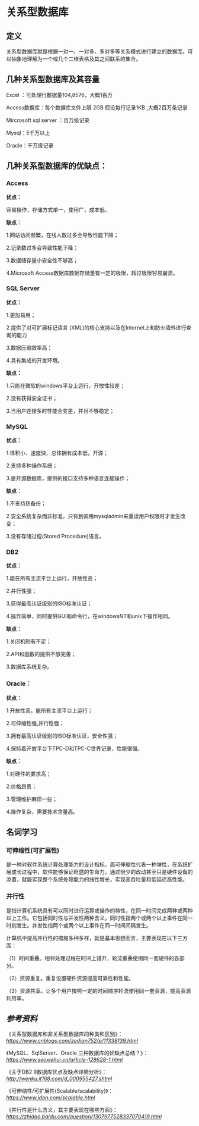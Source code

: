 # 关系型数据库

## 定义

关系型数据库就是根据一对一、一对多、多对多等关系模式进行建立的数据库。可以抽象地理解为一个或几个二维表格及其之间联系的集合。

## 几种关系型数据库及其容量

Excel ：可处理行数据量104,8576，大概1百万

Access数据库：每个数据库文件上限 2GB 假设每行记录1KB ,大概2百万条记录

Mircrosoft sql server ：百万级记录

Mysql：5千万以上

Oracle：千万级记录

## 几种关系型数据库的优缺点：

### Access

**优点：**

容易操作，存储方式单一，使用广，成本低。

**缺点：**

1.网站访问频繁，在线人数过多会导致性能下降；

2.记录数过多会导致性能下降；

3.数据储存量小安全性不够高；

4.Microsoft Access数据库数据存储量有一定的极限，超过极限容易崩溃。

### SQL Server

**优点：**

1.更加易用；

2.提供了对可扩展标记语言 (XML)的核心支持以及在Internet上和防火墙外进行查询的能力

3.数据压缩效率高；

4.具有集成的开发环境。

**缺点：**

1.只能在微软的windows平台上运行，开放性较差；

2.没有获得安全证书；

3.当用户连接多时性能会变差，并且不够稳定；

### MySQL

**优点：**

1.体积小、速度快、总体拥有成本低，开源；

2.支持多种操作系统；

3.是开源数据库，提供的接口支持多种语言连接操作；


**缺点：**

1.不支持热备份；

2.安全系统复杂而非标准，只有到调用mysqladmin来重读用户权限时才发生改变；

3.没有存储过程(Stored Procedure)语言。

### DB2

**优点：**

1.能在所有主流平台上运行，开放性高；

2.并行性强；

3.获得最高认证级别的ISO标准认证；

4.操作简单，同时提供GUI和命令行，在windowsNT和unix下操作相同。

**缺点：**

1.关闭机制有不足；

2.API和函数的提供不够完善；

3.数据库系统复杂。

### Oracle：

**优点：**

1.开放性高，能所有主流平台上运行；

2.可伸缩性强,并行性强；

3.拥有最高认证级别的ISO标准认证，安全性强；

4.保持着开放平台下TPC-D和TPC-C世界记录，性能很强。

**缺点：**

1.对硬件的要求高；

2.价格昂贵；

3.管理维护麻烦一些；

4.操作复杂，需要技术含量高。

## 名词学习

### 可伸缩性(可扩展性)

是一种对软件系统计算处理能力的设计指标，高可伸缩性代表一种弹性，在系统扩展成长过程中，软件能够保证旺盛的生命力，通过很少的改动甚至只是硬件设备的添置，就能实现整个系统处理能力的线性增长，实现高吞吐量和低延迟高性能。

### 并行性
是指计算机系统具有可以同时进行运算或操作的特性，在同一时间完成两种或两种以上工作。它包括同时性与并发性两种含义。同时性指两个或两个以上事件在同一时刻发生。并发性指两个或两个以上事件在同一时间间隔发生。

计算机中提高并行性的措施多种多样，就是基本思想而言，主要表现在以下三方面：

（1）时间重叠。相邻处理过程在时间上错开，轮流重叠使用同一套硬件的各部分。

（2）资源重复。重复设置硬件资源提高可靠性和性能。

（3）资源共享。让多个用户按照一定的时间顺序轮流使用同一套资源，提高资源利用率。 

## *参考资料*

《关系型数据库和非关系型数据库的种类和区别》：*https://www.cnblogs.com/zedian752/p/11338139.html*

《MySQL、SqlServer、Oracle 三种数据库的优缺点总结？》：*https://www.seoxiehui.cn/article-128628-1.html*

《关于DB2 9数据库优点及缺点详细分析》：*http://wenku.it168.com/d_000955427.shtml*

《可伸缩性/可扩展性(Scalable/scalability)》：*https://www.jdon.com/scalable.html*

《并行性是什么含义，其主要表现在哪些方面》：*https://zhidao.baidu.com/question/1307977528337070419.html*
